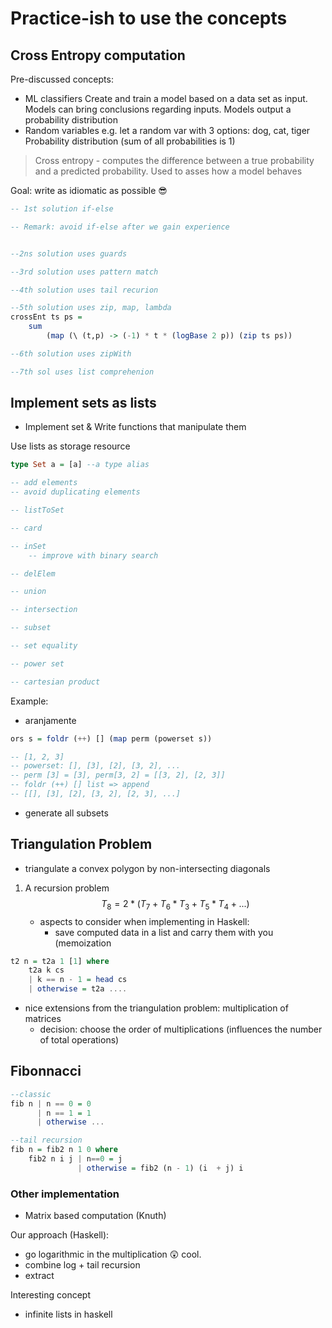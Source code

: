 # Practice-ish to use the concepts

## Cross Entropy computation

Pre-discussed concepts:
- ML classifiers
	Create and train a model based on a data set as input. Models can bring conclusions regarding inputs.
	Models output a probability distribution
- Random variables
	e.g. let a random var with 3 options: dog, cat, tiger
	Probability distribution (sum of all probabilities is 1)

> Cross entropy - computes the difference between a true probability and a predicted probability. Used to asses how a model behaves

Goal: write as idiomatic as possible 😎

```haskell
-- 1st solution if-else

-- Remark: avoid if-else after we gain experience


--2ns solution uses guards

--3rd solution uses pattern match

--4th solution uses tail recurion

--5th solution uses zip, map, lambda
crossEnt ts ps = 
	sum
		(map (\ (t,p) -> (-1) * t * (logBase 2 p)) (zip ts ps))

--6th solution uses zipWith

--7th sol uses list comprehenion
```

## Implement sets as lists

- Implement set & Write functions that manipulate them

Use lists as storage resource

```haskell
type Set a = [a] --a type alias

-- add elements
-- avoid duplicating elements

-- listToSet

-- card

-- inSet
	-- improve with binary search

-- delElem

-- union

-- intersection

-- subset

-- set equality

-- power set

-- cartesian product
```

Example:
- aranjamente

```haskell
ors s = foldr (++) [] (map perm (powerset s))

-- [1, 2, 3]
-- powerset: [], [3], [2], [3, 2], ...
-- perm [3] = [3], perm[3, 2] = [[3, 2], [2, 3]]
-- foldr (++) [] list => append
-- [[], [3], [2], [3, 2], [2, 3], ...]
```

- generate all subsets

## Triangulation Problem
- triangulate a convex polygon by  non-intersecting diagonals

1. A recursion problem
	$$T_8 = 2*(T_7 + T_6*T_3 + T_5 * T_4 + ...)$$
	- aspects to consider when implementing in Haskell:
		- save computed data in a list and carry them with you (memoization

```haskell
t2 n = t2a 1 [1] where
	t2a k cs
	| k == n - 1 = head cs
	| otherwise = t2a ....
```

- nice extensions from the triangulation problem: multiplication of matrices
	- decision: choose the order of multiplications (influences the number of total operations)

## Fibonnacci

```haskell
--classic
fib n | n == 0 = 0
	  | n == 1 = 1
	  | otherwise ...

--tail recursion
fib n = fib2 n 1 0 where
	fib2 n i j | n==0 = j
			   | otherwise = fib2 (n - 1) (i  + j) i

```

### Other implementation
- Matrix based computation (Knuth)

Our approach (Haskell):
- go logarithmic in the multiplication 😲 cool. 
- combine log + tail recursion
- extract

Interesting concept
- infinite lists in haskell